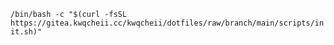 


`/bin/bash -c "$(curl -fsSL https://gitea.kwqcheii.cc/kwqcheii/dotfiles/raw/branch/main/scripts/init.sh)"`



